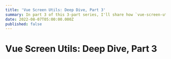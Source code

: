 ```yaml
---
title: 'Vue Screen Utils: Deep Dive, Part 3'
summary: In part 3 of this 3-part series, I'll share how `vue-screen-utils` uses media queries to compute values from different screen sizes.
date: 2022-08-07T05:00:00.000Z
published: false
---
```


# Vue Screen Utils: Deep Dive, Part 3
